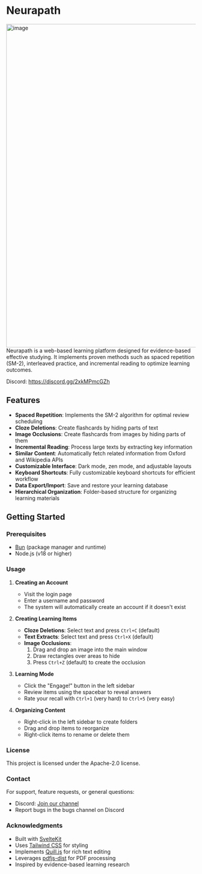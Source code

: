 # Neurapath
<img width="987" height="859" alt="image" src="https://github.com/user-attachments/assets/2c0905e0-a9f0-417e-9efb-f8e23adfb2b6" />
Neurapath is a web-based learning platform designed for evidence-based effective studying. It implements proven methods such as spaced repetition (SM-2), interleaved practice, and incremental reading to optimize learning outcomes.

Discord: https://discord.gg/2xkMPmcGZh

## Features

- **Spaced Repetition**: Implements the SM-2 algorithm for optimal review scheduling
- **Cloze Deletions**: Create flashcards by hiding parts of text
- **Image Occlusions**: Create flashcards from images by hiding parts of them
- **Incremental Reading**: Process large texts by extracting key information
- **Similar Content**: Automatically fetch related information from Oxford and Wikipedia APIs
- **Customizable Interface**: Dark mode, zen mode, and adjustable layouts
- **Keyboard Shortcuts**: Fully customizable keyboard shortcuts for efficient workflow
- **Data Export/Import**: Save and restore your learning database
- **Hierarchical Organization**: Folder-based structure for organizing learning materials

## Getting Started

### Prerequisites

- [Bun](https://bun.sh/) (package manager and runtime)
- Node.js (v18 or higher)

### Usage

1. **Creating an Account**
   - Visit the login page
   - Enter a username and password
   - The system will automatically create an account if it doesn't exist

2. **Creating Learning Items**
   - **Cloze Deletions**: Select text and press `Ctrl+C` (default)
   - **Text Extracts**: Select text and press `Ctrl+X` (default)
   - **Image Occlusions**: 
     1. Drag and drop an image into the main window
     2. Draw rectangles over areas to hide
     3. Press `Ctrl+Z` (default) to create the occlusion

3. **Learning Mode**
   - Click the "Engage!" button in the left sidebar
   - Review items using the spacebar to reveal answers
   - Rate your recall with `Ctrl+1` (very hard) to `Ctrl+5` (very easy)

4. **Organizing Content**
   - Right-click in the left sidebar to create folders
   - Drag and drop items to reorganize
   - Right-click items to rename or delete them


### License

This project is licensed under the Apache-2.0 license.

### Contact

For support, feature requests, or general questions:

- Discord: [Join our channel](https://discord.gg/2xkMPmcGZh)
- Report bugs in the bugs channel on Discord

### Acknowledgments

- Built with [SvelteKit](https://kit.svelte.dev/)
- Uses [Tailwind CSS](https://tailwindcss.com/) for styling
- Implements [Quill.js](https://quilljs.com/) for rich text editing
- Leverages [pdfjs-dist](https://mozilla.github.io/pdf.js/) for PDF processing
- Inspired by evidence-based learning research
